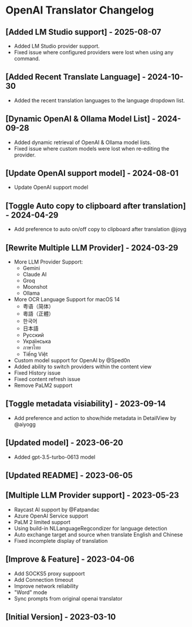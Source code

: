 # OpenAI Translator Changelog

## [Added LM Studio support] - 2025-08-07

- Added LM Studio provider support.
- Fixed issue where configured providers were lost when using any command.

## [Added Recent Translate Language] - 2024-10-30

- Added the recent translation languages to the language dropdown list.

## [Dynamic OpenAI & Ollama Model List] - 2024-09-28

- Added dynamic retrieval of OpenAI & Ollama model lists.
- Fixed issue where custom models were lost when re-editing the provider.

## [Update OpenAI support model] - 2024-08-01

- Update OpenAI support model

## [Toggle Auto copy to clipboard after translation] - 2024-04-29

- Add preference to auto on/off copy to clipboard after translation @joyg

## [Rewrite Multiple LLM Provider] - 2024-03-29

- More LLM Provider Support:
  - Gemini
  - Claude AI
  - Groq
  - Moonshot
  - Ollama
- More OCR Language Support for macOS 14
  - 粤语（简体）
  - 粵語（正體）
  - 한국어
  - 日本語
  - Русский
  - Українська
  - ภาษาไทย
  - Tiếng Việt
- Custom model support for OpenAI by @Sped0n
- Added ability to switch providers within the content view
- Fixed History issue
- Fixed content refresh issue
- Remove PaLM2 support

## [Toggle metadata visiability] - 2023-09-14

- Add preference and action to show/hide metadata in DetailView by @aiyogg

## [Updated model] - 2023-06-20

- Added gpt-3.5-turbo-0613 model

## [Updated README] - 2023-06-05

## [Multiple LLM Provider support] - 2023-05-23

- Raycast AI support by @Fatpandac
- Azure OpenAI Service  support
- PaLM 2 limited support
- Using build-in NLLanguageRegcondizer for language detection
- Auto exchange target and source when translate English and Chinese
- Fixed incomplete display of translation

## [Improve & Feature] - 2023-04-06

- Add SOCKS5 proxy suppoort
- Add Connection timeout
- Improve network reliability
- "Word" mode
- Sync prompts from original openai translator

## [Initial Version] - 2023-03-10
